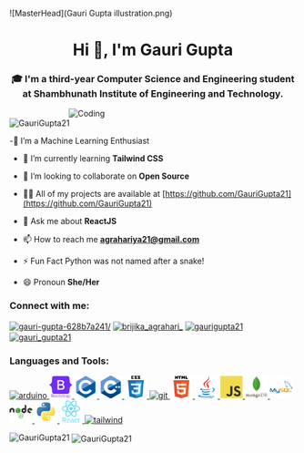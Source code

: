 ![MasterHead](Gauri Gupta illustration.png)
<h1 align="center">Hi 👋, I'm Gauri Gupta</h1>
<h3 align="center">🎓 I'm a third-year Computer Science and Engineering student at Shambhunath Institute of Engineering and Technology.</h3>
<img align="right" alt="Coding" width="400" src="https://user-images.githubusercontent.com/74038190/225813708-98b745f2-7d22-48cf-9150-083f1b00d6c9.gif">

<p align="left"> <img src="https://komarev.com/ghpvc/?username=GauriGupta21&label=Profile%20views&color=0e75b6&style=flat" alt="GauriGupta21" /> </p>


-🔭 I’m a Machine Learning Enthusiast

- 🌱 I’m currently learning **Tailwind CSS**

- 👯 I’m looking to collaborate on **Open Source**

- 👨‍💻 All of my projects are available at [https://github.com/GauriGupta21](https://github.com/GauriGupta21)

- 💬 Ask me about **ReactJS**

- 📫 How to reach me **agrahariya21@gmail.com**

- ⚡ Fun Fact Python was not named after a snake!

- 😄 Pronoun **She/Her**

<h3 align="left">Connect with me:</h3>
<p align="left">
<a href="https://www.linkedin.com/in/gauri-gupta-628b7a241/" target="blank"><img align="center" src="https://raw.githubusercontent.com/rahuldkjain/github-profile-readme-generator/master/src/images/icons/Social/linked-in-alt.svg" alt="gauri-gupta-628b7a241/" height="30" width="40" /></a>
<a href="https://www.instagram.com/brijika_agrahari_?igsh=czN6NTFkb3V6eGN0" target="blank"><img align="center" src="https://raw.githubusercontent.com/rahuldkjain/github-profile-readme-generator/master/src/images/icons/Social/instagram.svg" alt="brijika_agrahari_" height="30" width="40" /></a>
<a href="https://www.codechef.com/users/gaurigupta21" target="blank"><img align="center" src="https://cdn.jsdelivr.net/npm/simple-icons@3.1.0/icons/codechef.svg" alt="gaurigupta21" height="30" width="40" /></a>
<!--<a href="https://www.hackerrank.com/gaurigupta21" target="blank"><img align="center" src="https://raw.githubusercontent.com/rahuldkjain/github-profile-readme-generator/master/src/images/icons/Social/hackerrank.svg" alt="gaurigupta21" height="30" width="40" /></a>-->
<a href="https://www.leetcode.com/gauri_gupta21" target="blank"><img align="center" src="https://raw.githubusercontent.com/rahuldkjain/github-profile-readme-generator/master/src/images/icons/Social/leet-code.svg" alt="gauri_gupta21" height="30" width="40" /></a>
<!--<a href="https://auth.geeksforgeeks.org/user/agrahariya21" target="blank"><img align="center" src="https://raw.githubusercontent.com/rahuldkjain/github-profile-readme-generator/master/src/images/icons/Social/geeks-for-geeks.svg" alt="agrahariya21" height="30" width="40" /></a>
</p>-->

<h3 align="left">Languages and Tools:</h3>
<p align="left"> <a href="https://www.arduino.cc/" target="_blank" rel="noreferrer"> <img src="https://cdn.worldvectorlogo.com/logos/arduino-1.svg" alt="arduino" width="40" height="40"/> </a> <a href="https://getbootstrap.com" target="_blank" rel="noreferrer"> <img src="https://raw.githubusercontent.com/devicons/devicon/master/icons/bootstrap/bootstrap-plain-wordmark.svg" alt="bootstrap" width="40" height="40"/> </a> <a href="https://www.cprogramming.com/" target="_blank" rel="noreferrer"> <img src="https://raw.githubusercontent.com/devicons/devicon/master/icons/c/c-original.svg" alt="c" width="40" height="40"/> </a> <a href="https://www.w3schools.com/cpp/" target="_blank" rel="noreferrer"> <img src="https://raw.githubusercontent.com/devicons/devicon/master/icons/cplusplus/cplusplus-original.svg" alt="cplusplus" width="40" height="40"/> </a> <a href="https://www.w3schools.com/css/" target="_blank" rel="noreferrer"> <img src="https://raw.githubusercontent.com/devicons/devicon/master/icons/css3/css3-original-wordmark.svg" alt="css3" width="40" height="40"/> </a> <a href="https://git-scm.com/" target="_blank" rel="noreferrer"> <img src="https://www.vectorlogo.zone/logos/git-scm/git-scm-icon.svg" alt="git" width="40" height="40"/> </a> <a href="https://www.w3.org/html/" target="_blank" rel="noreferrer"> <img src="https://raw.githubusercontent.com/devicons/devicon/master/icons/html5/html5-original-wordmark.svg" alt="html5" width="40" height="40"/> </a> <a href="https://www.java.com" target="_blank" rel="noreferrer"> <img src="https://raw.githubusercontent.com/devicons/devicon/master/icons/java/java-original.svg" alt="java" width="40" height="40"/> </a> <a href="https://developer.mozilla.org/en-US/docs/Web/JavaScript" target="_blank" rel="noreferrer"> <img src="https://raw.githubusercontent.com/devicons/devicon/master/icons/javascript/javascript-original.svg" alt="javascript" width="40" height="40"/> </a> <a href="https://www.mongodb.com/" target="_blank" rel="noreferrer"> <img src="https://raw.githubusercontent.com/devicons/devicon/master/icons/mongodb/mongodb-original-wordmark.svg" alt="mongodb" width="40" height="40"/> </a> <a href="https://www.mysql.com/" target="_blank" rel="noreferrer"> <img src="https://raw.githubusercontent.com/devicons/devicon/master/icons/mysql/mysql-original-wordmark.svg" alt="mysql" width="40" height="40"/> </a> <a href="https://nodejs.org" target="_blank" rel="noreferrer"> <img src="https://raw.githubusercontent.com/devicons/devicon/master/icons/nodejs/nodejs-original-wordmark.svg" alt="nodejs" width="40" height="40"/> </a> <a href="https://www.python.org" target="_blank" rel="noreferrer"> <img src="https://raw.githubusercontent.com/devicons/devicon/master/icons/python/python-original.svg" alt="python" width="40" height="40"/> </a> <a href="https://reactjs.org/" target="_blank" rel="noreferrer"> <img src="https://raw.githubusercontent.com/devicons/devicon/master/icons/react/react-original-wordmark.svg" alt="react" width="40" height="40"/> </a> <a href="https://tailwindcss.com/" target="_blank" rel="noreferrer"> <img src="https://www.vectorlogo.zone/logos/tailwindcss/tailwindcss-icon.svg" alt="tailwind" width="40" height="40"/> </a> </p>

<p><img align="left" src="https://github-readme-stats.vercel.app/api/top-langs?username=GauriGupta21&show_icons=true&locale=en&layout=compact" alt="GauriGupta21" /></p>

<p>&nbsp;<img align="center" src="https://github-readme-stats.vercel.app/api?username=GauriGupta21&show_icons=true&locale=en" alt="GauriGupta21" /></p>

